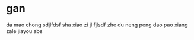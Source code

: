 # gan
da mao 
chong
sdjlfdsf
sha xiao zi jl
fjlsdf
zhe du neng peng dao 
pao xiang
zale 
jiayou
abs
